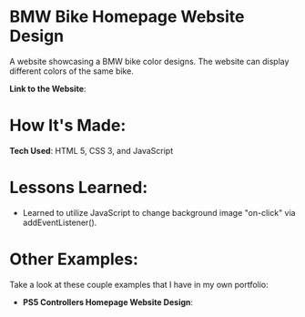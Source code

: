 # BMW Bike Homepage Website Design

A website showcasing a BMW bike color designs. The website can display different colors of the same bike. 

**Link to the Website**: 

# How It's Made: 

**Tech Used**: HTML 5, CSS 3, and JavaScript

# Lessons Learned:

- Learned to utilize JavaScript to change background image "on-click" via addEventListener().

# Other Examples: 

Take a look at these couple examples that I have in my own portfolio:

- **PS5 Controllers Homepage Website Design**: 
